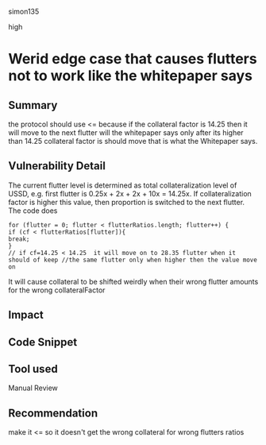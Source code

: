 simon135

high

# Werid edge case that causes flutters not to work like the whitepaper says

## Summary
the protocol should use <= because if the collateral factor is 14.25  then it will move to the next flutter will the whitepaper says only after its higher than 14.25 collateral factor is should move  that is what the 
Whitepaper says.

## Vulnerability Detail
The current flutter level is determined as total collateralization level of
USSD, e.g. first flutter is 0.25x + 2x + 2x + 10x = 14.25x. If collateralization
factor is higher this value, then proportion is switched to the next flutter.
The code does
```solidity
for (flutter = 0; flutter < flutterRatios.length; flutter++) {  
if (cf < flutterRatios[flutter]){  
break;  
}
// if cf=14.25 < 14.25  it will move on to 28.35 flutter when it should of keep //the same flutter only when higher then the value move on 
```
It will cause collateral to be shifted weirdly when their wrong flutter amounts for the wrong collateralFactor 
## Impact

## Code Snippet

## Tool used

Manual Review

## Recommendation
make it <= so it doesn't get the wrong collateral for wrong flutters ratios